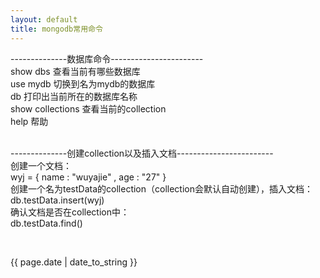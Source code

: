 ```yaml
---
layout: default
title: mongodb常用命令
---
```

<p>
--------------数据库命令-----------------------
</br>
show dbs 查看当前有哪些数据库 </br>
use mydb 切换到名为mydb的数据库 </br>
db	打印出当前所在的数据库名称 </br>
show collections 查看当前的collection</br>
help 帮助 </br>
</br>

--------------创建collection以及插入文档------------------------
</br>
创建一个文档：</br>
wyj = { name : "wuyajie" , age : "27" } </br>
创建一个名为testData的collection（collection会默认自动创建），插入文档：</br>
db.testData.insert(wyj)</br>
确认文档是否在collection中：</br>
db.testData.find()</br>

</br>

</p>
<p>{{ page.date | date_to_string }}</p>